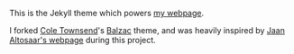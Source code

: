 This is the Jekyll theme which powers [my webpage](http://crawford.io). 

I forked [Cole Townsend](http://coletownsend.com)'s [Balzac](https://github.com/ColeTownsend/Balzac-for-Jekyll) theme, and was heavily inspired by [Jaan Altosaar's webpage](https://jaan.io) during this project. 
